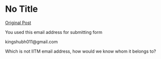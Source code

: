 # No Title

[Original Post](https://discourse.onlinedegree.iitm.ac.in/t/169029/667)

<p>You used this email address for submitting form</p>
kingshubh011@gmail.com
<p>Which is not IITM email address, how would we know whom it belongs to?</p>